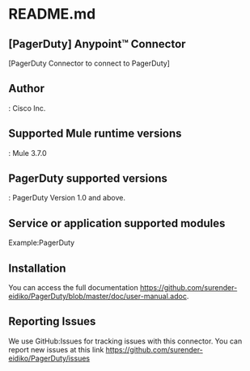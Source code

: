 # README.md


## [PagerDuty] Anypoint™ Connector


[PagerDuty Connector to connect to PagerDuty]

## Author
: 
Cisco Inc.

## Supported Mule runtime versions
:
Mule 3.7.0

## PagerDuty supported versions
:
PagerDuty Version 1.0 and above.

## Service or application supported modules
Example:PagerDuty
## Installation 

You can access the full documentation <https://github.com/surender-eidiko/PagerDuty/blob/master/doc/user-manual.adoc>.

## Reporting Issues


We use GitHub:Issues for tracking issues with this connector. You can report new issues at this link https://github.com/surender-eidiko/PagerDuty/issues
